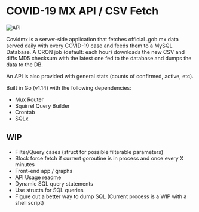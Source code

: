 
# COVID-19 MX API / CSV Fetch
   ![API](https://i.imgur.com/zF9jvgA.jpg?style=center)
 

Covidmx is a server-side application that fetches official .gob.mx data served daily with every COVID-19 case and feeds them to a MySQL Database.
A CRON job (default: each hour) downloads the new CSV and diffs MD5 checksum with the latest one fed to the database and dumps the data to the DB.

An API is also provided with general stats (counts of confirmed, active, etc).
  
Built in Go (v1.14) with the following dependencies:

* Mux Router
* Squirrel Query Builder
* Crontab
* SQLx

## WIP
* Filter/Query cases (struct for possible filterable parameters)
* Block force fetch if current goroutine is in process and once every X minutes
* Front-end app / graphs
* API Usage readme
* Dynamic SQL query statements
* Use structs for SQL queries
* Figure out a better way to dump SQL (Current process is a WIP with a shell script)